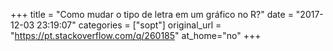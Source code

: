 +++
title = "Como mudar o tipo de letra em um gráfico no R?"
date = "2017-12-03 23:19:07"
categories = ["sopt"]
original_url = "https://pt.stackoverflow.com/q/260185"
at_home="no"
+++

